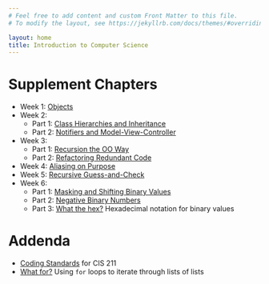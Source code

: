 ```yaml
---
# Feel free to add content and custom Front Matter to this file.
# To modify the layout, see https://jekyllrb.com/docs/themes/#overriding-theme-defaults

layout: home
title: Introduction to Computer Science
---
```


# Supplement Chapters

* Week 1: [Objects](chapters/01_1_Objects.html)
* Week 2: 
  * Part 1: [Class Hierarchies and Inheritance](chapters/02_1_Inheritance)
  * Part 2: [Notifiers and Model-View-Controller](chapters/02_2_Notifiers)
* Week 3: 
  * Part 1: [Recursion the OO Way](chapters/03_1_Recursion)
  * Part 2: [Refactoring Redundant Code](chapters/03_2_Refactor)
* Week 4: [Aliasing on Purpose](chapters/04_1_Alias)
* Week 5: [Recursive Guess-and-Check](chapters/05_1_GuessCheck)
* Week 6: 
    * Part 1: [Masking and Shifting Binary Values](chapters/06_1_Bits)
    * Part 2: [Negative Binary Numbers](chapters/06_2_NegBits)
    * Part 3: [What the hex?](chapters/06_3_Hex) Hexadecimal 
              notation for binary values
  
# Addenda

* [Coding Standards](reference/CodingStandards.html) for CIS 211 
* [What for?](chapters/appendix_looploop)  Using `for` loops 
  to iterate through lists of lists


